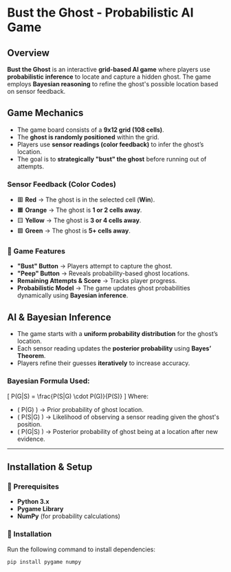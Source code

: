 # Bust the Ghost - Probabilistic AI Game
##  Overview
**Bust the Ghost** is an interactive **grid-based AI game** where players use **probabilistic inference** to locate and capture a hidden ghost. The game employs **Bayesian reasoning** to refine the ghost's possible location based on sensor feedback.

##  Game Mechanics
- The game board consists of a **9x12 grid (108 cells)**.
- The **ghost is randomly positioned** within the grid.
- Players use **sensor readings (color feedback)** to infer the ghost’s location.
- The goal is to **strategically "bust" the ghost** before running out of attempts.

###  Sensor Feedback (Color Codes)
- 🟥 **Red** → The ghost is in the selected cell (**Win**).
- 🟧 **Orange** → The ghost is **1 or 2 cells away**.
- 🟨 **Yellow** → The ghost is **3 or 4 cells away**.
- 🟩 **Green** → The ghost is **5+ cells away**.

### 🔹 Game Features
- **"Bust" Button** → Players attempt to capture the ghost.
- **"Peep" Button** → Reveals probability-based ghost locations.
- **Remaining Attempts & Score** → Tracks player progress.
- **Probabilistic Model** → The game updates ghost probabilities dynamically using **Bayesian inference**.


## AI & Bayesian Inference
- The game starts with a **uniform probability distribution** for the ghost’s location.
- Each sensor reading updates the **posterior probability** using **Bayes’ Theorem**.
- Players refine their guesses **iteratively** to increase accuracy.

### Bayesian Formula Used:
\[
P(G|S) = \frac{P(S|G) \cdot P(G)}{P(S)}
\]
Where:
- \( P(G) \) → Prior probability of ghost location.
- \( P(S|G) \) → Likelihood of observing a sensor reading given the ghost's position.
- \( P(G|S) \) → Posterior probability of ghost being at a location after new evidence.

---

##  Installation & Setup
### 🔹 Prerequisites
- **Python 3.x**
- **Pygame Library**
- **NumPy** (for probability calculations)

### 🔹 Installation
Run the following command to install dependencies:
```bash
pip install pygame numpy
